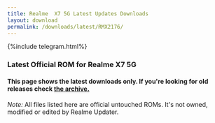 ```yaml
---
title: Realme  X7 5G Latest Updates Downloads
layout: download
permalink: /downloads/latest/RMX2176/
---
```

<script>
    $(document).ready(function () {
        loadLatest("RMX2176");
    });
</script>

{%include telegram.html%}

<div class="col-12 mx-auto">
    <h3 class="title bg-light p-2 rounded">Latest Official ROM for Realme  X7 5G</h3>
    <h4>This page shows the latest downloads only. If you're looking for old releases check
        <a href="/downloads/archive/RMX2176/">the archive.</a></h4>
    <p><i>Note: </i>All files listed here are official untouched ROMs.
        It's not owned, modified or edited by Realme Updater.</p>
    <div id="downloads">
    </div>
</div>